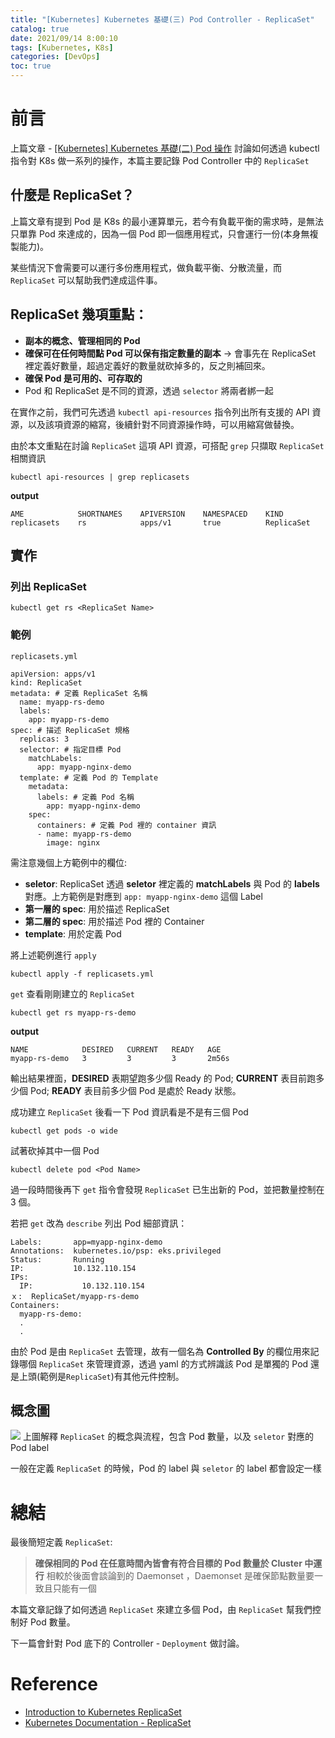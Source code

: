 ```yaml
---
title: "[Kubernetes] Kubernetes 基礎(三) Pod Controller - ReplicaSet"
catalog: true
date: 2021/09/14 8:00:10
tags: [Kubernetes, K8s]
categories: [DevOps]
toc: true
---
```

# 前言
上篇文章 - [[Kubernetes] Kubernetes 基礎(二) Pod 操作](https://chentsungyu.github.io/2021/09/10/DevOps/K8s/%5BKubernetes%5D%20Kubernetes%20%E5%9F%BA%E7%A4%8E(%E4%BA%8C)%20Pod%20%E6%93%8D%E4%BD%9C/) 討論如何透過 kubectl 指令對 K8s 做一系列的操作，本篇主要記錄 Pod Controller 中的 `ReplicaSet`
<!-- more -->
## 什麼是 ReplicaSet？
上篇文章有提到 Pod 是 K8s 的最小運算單元，若今有負載平衡的需求時，是無法只單靠 Pod 來達成的，因為一個 Pod 即一個應用程式，只會運行一份(本身無複製能力)。

某些情況下會需要可以運行多份應用程式，做負載平衡、分散流量，而 `ReplicaSet` 可以幫助我們達成這件事。

## ReplicaSet 幾項重點：
- **副本的概念、管理相同的 Pod** 
- **確保可在任何時間點 Pod 可以保有指定數量的副本** -> 會事先在 ReplicaSet 裡定義好數量，超過定義好的數量就砍掉多的，反之則補回來。
- **確保 Pod 是可用的、可存取的**
- Pod 和 ReplicaSet 是不同的資源，透過 `selector` 將兩者綁一起


在實作之前，我們可先透過 `kubectl api-resources` 指令列出所有支援的 API 資源，以及該項資源的縮寫，後續針對不同資源操作時，可以用縮寫做替換。

由於本文重點在討論 `ReplicaSet` 這項 API 資源，可搭配 `grep` 只擷取 `ReplicaSet` 相關資訊

```shell=
kubectl api-resources | grep replicasets
```
**output**
```
AME            SHORTNAMES    APIVERSION    NAMESPACED    KIND
replicasets    rs            apps/v1       true          ReplicaSet
```

## 實作
### 列出 ReplicaSet
```yaml=
kubectl get rs <ReplicaSet Name>
```
### 範例
`replicasets.yml`
```yaml=
apiVersion: apps/v1
kind: ReplicaSet
metadata: # 定義 ReplicaSet 名稱
  name: myapp-rs-demo
  labels:
    app: myapp-rs-demo
spec: # 描述 ReplicaSet 規格
  replicas: 3
  selector: # 指定目標 Pod
    matchLabels:
      app: myapp-nginx-demo
  template: # 定義 Pod 的 Template
    metadata:
      labels: # 定義 Pod 名稱
        app: myapp-nginx-demo
    spec:
      containers: # 定義 Pod 裡的 container 資訊
      - name: myapp-rs-demo
        image: nginx
```
需注意幾個上方範例中的欄位:
- **seletor**: ReplicaSet 透過 **seletor** 裡定義的 **matchLabels** 與 Pod 的 **labels** 對應。上方範例是對應到 `app: myapp-nginx-demo` 這個 Label
- **第一層的 spec**: 用於描述 ReplicaSet
- **第二層的 spec**: 用於描述 Pod 裡的 Container
- **template**: 用於定義 Pod

將上述範例進行 `apply`
```
kubectl apply -f replicasets.yml
```
`get` 查看剛剛建立的 `ReplicaSet`
```
kubectl get rs myapp-rs-demo
```
**output**
```
NAME            DESIRED   CURRENT   READY   AGE
myapp-rs-demo   3         3         3       2m56s
```
輸出結果裡面，**DESIRED** 表期望跑多少個 Ready 的 Pod; **CURRENT** 表目前跑多少個 Pod; **READY** 表目前多少個 Pod 是處於 Ready 狀態。

成功建立 `ReplicaSet` 後看一下 Pod 資訊看是不是有三個 Pod
```
kubectl get pods -o wide
```
試著砍掉其中一個 Pod 
```
kubectl delete pod <Pod Name>
```
過一段時間後再下 `get` 指令會發現 `ReplicaSet` 已生出新的 Pod，並把數量控制在 3 個。

若把 `get` 改為 `describe` 列出 Pod 細部資訊：
```
Labels:       app=myapp-nginx-demo
Annotations:  kubernetes.io/psp: eks.privileged
Status:       Running
IP:           10.132.110.154
IPs:
  IP:           10.132.110.154
ｘ:  ReplicaSet/myapp-rs-demo
Containers:
  myapp-rs-demo:
  .
  .
```
由於 Pod 是由 `ReplicaSet` 去管理，故有一個名為 **Controlled By** 的欄位用來記錄哪個 `ReplicaSet` 來管理資源，透過 yaml 的方式辨識該 Pod 是單獨的 Pod 還是上頭(範例是`ReplicaSet`)有其他元件控制。

## 概念圖
![](https://i.imgur.com/Nozo1bn.png)
上圖解釋 `ReplicaSet` 的概念與流程，包含 Pod 數量，以及 `seletor` 對應的 Pod label

一般在定義 `ReplicaSet` 的時候，Pod 的 label 與 `seletor` 的 label 都會設定一樣

# 總結
最後簡短定義 `ReplicaSet`:
>  **確保相同的 Pod 在任意時間內皆會有符合目標的 Pod 數量於 Cluster 中運行**
>  相較於後面會談論到的 Daemonset ，Daemonset 是確保節點數量要一致且只能有一個

本篇文章記錄了如何透過 `ReplicaSet` 來建立多個 Pod，由 `ReplicaSet` 幫我們控制好 Pod 數量。

下一篇會針對 Pod 底下的 Controller - `Deployment` 做討論。

# Reference
- [Introduction to Kubernetes ReplicaSet](https://www.kubermatic.com/blog/introduction-to-kubernetes-replicasets/)
- [Kubernetes Documentation - ReplicaSet](https://kubernetes.io/docs/concepts/workloads/controllers/replicaset/)